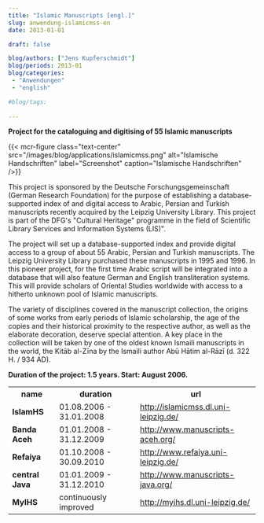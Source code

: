 ```yaml
---
title: "Islamic Manuscripts [engl.]"
slug: anwendung-islamicmss-en
date: 2013-01-01

draft: false

blog/authors: ["Jens Kupferschmidt"]
blog/periods: 2013-01
blog/categories:
 - "Anwendungen"
 - "english"

#blog/tags:
 
---
```



**Project for the cataloguing and digitising of 55 Islamic manuscripts**


{{< mcr-figure class="text-center" src="/images/blog/applications/islamicmss.png" alt="Islamische Handschriften"
  label="Screenshot" caption="Islamische Handschriften" />}}
    
This project is sponsored by the Deutsche Forschungsgemeinschaft (German Research Foundation) for the purpose of 
establishing a database-supported index of and digital access to Arabic, Persian and Turkish manuscripts recently 
acquired by the Leipzig University Library. This project is part of the DFG's "Cultural Heritage" programme in the field 
of Scientific Library Services and Information Systems (LIS)".


The project will set up a database-supported index and provide digital access to a group of about 55 Arabic, Persian and 
Turkish manuscripts. The Leipzig University Library purchased these manuscripts in 1995 and 1996. In this pioneer 
project, for the first time Arabic script will be integrated into a database that will also feature German and English 
transliteration systems. This will provide scholars of Oriental Studies worldwide with access to a hitherto unknown pool 
of Islamic manuscripts.


The variety of disciplines covered in the manuscript collection, the origins of some works from early periods of Islamic 
scholarship, the age of the copies and their historical proximity to the respective author, as well as the elaborate 
decoration, deserve special attention. A key place in the collection will be taken by one of the oldest known Ismaili 
manuscripts in the world, the Kitāb al-Zīna by the Ismaili author Abū Hātim al-Rāzī (d. 322 H. / 934 AD).

**Duration of the project: 1.5 years. Start: August 2006.** 


<table class="table mt-5" style="width: auto">
<tr>
<th>name</th>
<th>duration</th>
<th>url</th>
</tr>
 <tr>
  <td><b>IslamHS</b></td><td>01.08.2006 - 31.01.2008</td><td><a href="http://islamicmss.dl.uni-leipzig.de/" target="_blank" alt="Link zur MyCoRe-Anwendung IslamHS" title="Link zur MyCoRe-Anwendung IslamHS">http://islamicmss.dl.uni-leipzig.de/</a></td>
 </tr>
 <tr>
  <td><b>Banda Aceh</b></td><td>01.01.2008 - 31.12.2009</td><td><a href="http://www.manuscripts-aceh.org/" target="_blank" alt="Link zur MyCoRe-Anwendung Banda Aceh" title="Link zur MyCoRe-Anwendung Banda Aceh">http://www.manuscripts-aceh.org/</a></td>
 </tr>
 <tr>
  <td><b>Refaiya</b></td><td>01.10.2008 - 30.09.2010</td><td><a href="http://www.refaiya.uni-leipzig.de/" target="_blank" alt="Link zur MyCoRe-Anwendung Refaiya" title="Link zur MyCoRe-Anwendung Refaiya">http://www.refaiya.uni-leipzig.de/</a></td>
 </tr>
 <tr>
  <td><b>central Java</b></td><td>01.01.2009 - 31.12.2010</td><td><a href="http://www.manuscripts-java.org/" target="_blank" alt="Link zur MyCoRe-Anwendung Zentraljava" title="Link zur MyCoRe-Anwendung Zentraljava">http://www.manuscripts-java.org/</a></td>
 </tr>
 <tr>
  <td><b>MyIHS</b></td><td>continuously improved</td><td><a href="http://myihs.dl.uni-leipzig.de/" target="_blank" alt="Link zur MyCoRe-Anwendung MyIHS" title="Link zur MyCoRe-Anwendung MyIHS">http://myihs.dl.uni-leipzig.de/</a></td>
 </tr>
</table>